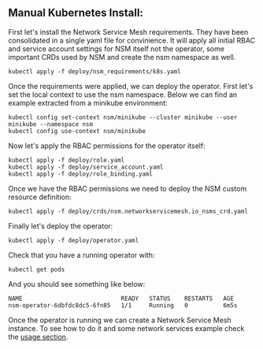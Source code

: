 ## Manual Kubernetes Install:

First let's install the Network Service Mesh requirements. They have been consolidated in a single yaml file for convinience. It will apply all initial RBAC and service account settings for NSM itself not the operator, some important CRDs used by NSM and create the nsm namespace as well.

```
kubectl apply -f deploy/nsm_requirements/k8s.yaml
```

Once the requirements were applied, we can deploy the operator. First let's set the local context to use the nsm namespace. Below we can find an example extracted from a minikube environment:

```
kubectl config set-context nsm/minikube --cluster minikube --user minikube --namespace nsm
kubectl config use-context nsm/minikube
```


Now let's apply the RBAC permissions for the operator itself:
```
kubectl apply -f deploy/role.yaml
kubectl apply -f deploy/service_account.yaml
kubectl apply -f deploy/role_binding.yaml
```
Once we have the RBAC permissions we need to deploy the NSM custom resource definition:
```
kubectl apply -f deploy/crds/nsm.networkservicemesh.io_nsms_crd.yaml
```

Finally let's deploy the operator:
```
kubectl apply -f deploy/operator.yaml
```

Check that you have a running operator with:
```
kubectl get pods
```
And you should see something like below:
```
NAME                            READY   STATUS    RESTARTS   AGE
nsm-operator-6dbfdc8dc5-6fn85   1/1     Running   0          6m5s
```
Once the operator is running we can create a Network Service Mesh instance. To see how to do it and some network services example check the [usage section](../README.md#Usage).